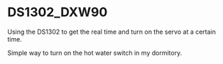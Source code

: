 # DS1302\_DXW90

Using the DS1302 to get the real time and turn on the servo at a certain time.

Simple way to turn on the hot water switch in my dormitory.
